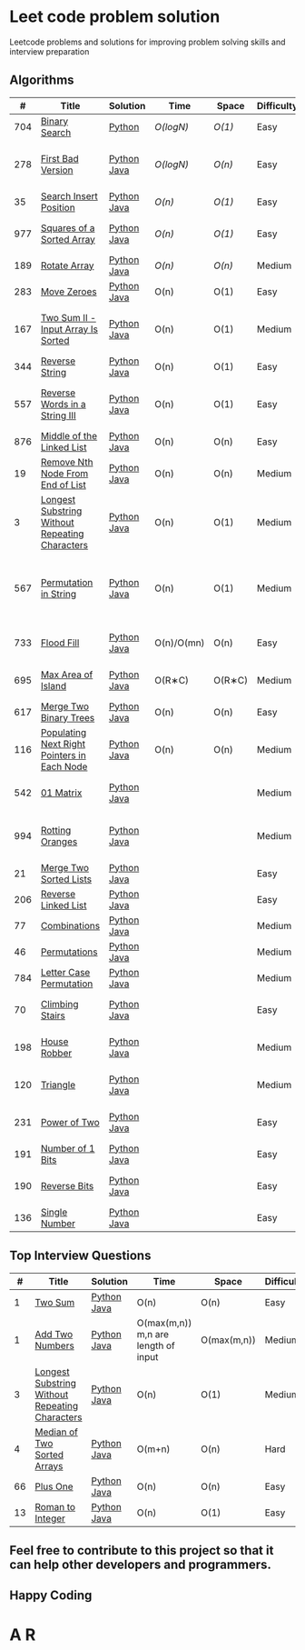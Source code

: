 # Leet code problem solution
Leetcode problems and solutions for improving problem solving skills and interview preparation

## Algorithms

|  #  | Title           |  Solution       |  Time           | Space           | Difficulty    | Tag          | Comment | 
|-----|---------------- | --------------- | --------------- | --------------- | ------------- |--------------|-----|
704 | [Binary Search](https://leetcode.com/problems/binary-search/) | [Python](./Algorithms/Binary_Search.py) | _O(logN)_ | _O(1)_      | Easy         | Array, Binary Search |
278 | [First Bad Version](https://leetcode.com/problems/first-bad-version/) | [Python](./Algorithms/First_Bad_Version.py) [Java](./Algorithms/First_bad_version.java) | _O(logN)_ | _O(n)_      | Easy         | Binary Search |Time limit exceeds in few solution 
35 | [Search Insert Position](https://leetcode.com/problems/search-insert-position/) | [Python](./Algorithms/Search_Insert_Position.py) [Java](./Algorithms/Search_Insert_Position.py) | _O(n)_ | _O(1)_      | Easy         | Array, Binary Search |
977 | [Squares of a Sorted Array](https://leetcode.com/problems/squares-of-a-sorted-array/) | [Python](./Algorithms/squares_of_a_sorted_array.py) [Java](./Algorithms/squares_of_a_sorted_array.java) | _O(n)_ | _O(1)_      | Easy         | Array, Two pointers, Sorting | 
189 | [Rotate Array](https://leetcode.com/problems/rotate-array/) | [Python](./Algorithms/rotate_array.py) [Java](./Algorithms/rotate_array.java) | _O(n)_ | _O(n)_      | Medium         | Array, Math, Two pointers | 
 283 | [Move Zeroes](https://leetcode.com/problems/move-zeroes/) |  [Python](./Algorithms/move_zeroes.py.py)  [Java](./Algorithms/move_zeroes.py.java)  | O(n) | O(1)  | Easy | Array, Two pointers |
 167 | [Two Sum II - Input Array Is Sorted](https://leetcode.com/problems/two-sum-ii-input-array-is-sorted/)     |   [Python](./Algorithms/Two_Sum_II.py)  [Java](./Algorithms/Two_Sum_II.java)   | O(n) | O(1) | Medium | Array, Two pointers, Binary Search |
 344 | [Reverse String](https://leetcode.com/problems/reverse-string/) |  [Python](./Algorithms/Reverse_String.py)  [Java](./Algorithms/Reverse_String.java)    | O(n) | O(1) | Easy | Two pointers |
 557 |  [Reverse Words in a String III](https://leetcode.com/problems/reverse-words-in-a-string-iii/)    |  [Python](./Algorithms/Reverse_Words_in_a_String_III.py)  [Java](./Algorithms/Reverse_Words_in_a_String_III.java)    | O(n) | O(1) | Easy | Two pointers, String, Recursion |
 876 |  [Middle of the Linked List](https://leetcode.com/problems/middle-of-the-linked-list/)    |  [Python](./Algorithms/Middle_of_the_Linked_List.py)  [Java](./Algorithms/Middle_of_the_Linked_List.java)    | O(n) | O(n) | Easy  | Linked List, Two Pointers | 
 19  |   [Remove Nth Node From End of List](https://leetcode.com/problems/remove-nth-node-from-end-of-list/)   |  [Python](./Algorithms/Remove_Nth_Node_From_End_of_List.py)  [Java](./Algorithms/Remove_Nth_Node_From_End_of_List.java)    | O(n) | O(n) | Medium  | Linked List, Two Pointers |
 3 |   [Longest Substring Without Repeating Characters](https://leetcode.com/problems/longest-substring-without-repeating-characters/)   |  [Python](./Algorithms/Longest_Substring_Without_Repeating_Characters.py)  [Java](./Algorithms/Longest_Substring_Without_Repeating_Characters.java)    | O(n) | O(1) | Medium | Hash Table, String, Sliding Window |
  567  |  [Permutation in String](https://leetcode.com/problems/permutation-in-string/)    |  [Python](./Algorithms/Permutation_in_String.java)  [Java](./Algorithms/Permutation_in_String.java)   | O(n) | O(1) | Medium | Hash Table, Two Pointers, String, Sliding Window  |
 733 |  [Flood Fill](https://leetcode.com/problems/flood-fill/)    |  [Python](./Algorithms/Flood_Fill.py)  [Java](./Algorithms/Flood_Fill.java)   | O(n)/O(mn) | O(n) | Easy | Array, Depth-First Search |
 695 |   [Max Area of Island](https://leetcode.com/problems/max-area-of-island/)   |  [Python](./Algorithms/Max_Area_of_Island.py)  [Java](./Algorithms/Max_Area_of_Island.java)   | O(R∗C) | O(R∗C) | Medium | Array, Depth-First Search |
617 |   [Merge Two Binary Trees](https://leetcode.com/problems/merge-two-binary-trees/)   |  [Python](./Algorithms/Merge_Two_Binary_Trees.py)  [Java](./Algorithms/Merge_Two_Binary_Trees.java)   | O(n) | O(n) | Easy | Tree, Depth-First Search | 
 116 |   [Populating Next Right Pointers in Each Node](https://leetcode.com/problems/populating-next-right-pointers-in-each-node/)   |  [Python](./Algorithms/Populating_Next_Right_Pointers_in_Each_Node.py)  [Java](./Algorithms/Populating_Next_Right_Pointers_in_Each_Node.java)    | O(n) | O(n) | Medium | Linked List, Tree |
 542 |   [01 Matrix](https://leetcode.com/problems/01-matrix/)   |  [Python](./Algorithms/)  [Java](./Algorithms/)    |  |  | Medium | Array, Dynamic Programming |
 994 |   [Rotting Oranges](https://leetcode.com/problems/rotting-oranges/)   |  [Python](./Algorithms/)  [Java](./Algorithms/)    |  |  | Medium | Array, Breadth-First Search, Matrix |
 21 |   [Merge Two Sorted Lists](https://leetcode.com/problems/merge-two-sorted-lists/)   |  [Python](./Algorithms/)  [Java](./Algorithms/)    |  |  | Easy | Linked List, Recursion |
 206 |   [Reverse Linked List](https://leetcode.com/problems/reverse-linked-list/)   |  [Python](./Algorithms/)  [Java](./Algorithms/)    |  |  | Easy | Linked List, Recursion |
 77 |   [Combinations](https://leetcode.com/problems/combinations/)   |  [Python](./Algorithms/)  [Java](./Algorithms/)    |  |  | Medium | Array, Backtracking |
 46 |   [Permutations](https://leetcode.com/problems/permutations/)   |  [Python](./Algorithms/)  [Java](./Algorithms/)   |  |  | Medium | Array, Backtracking |
 784 |   [Letter Case Permutation](https://leetcode.com/problems/letter-case-permutation/)   |  [Python](./Algorithms/)  [Java](./Algorithms/)   |  |  | Medium | String, Backtracking |
 70 |   [Climbing Stairs](https://leetcode.com/problems/climbing-stairs/)   |  [Python](./Algorithms/)  [Java](./Algorithms/)   |  |  | Easy | Math, Dynamic Programming |
 198 |   [House Robber](https://leetcode.com/problems/house-robber/)   |  [Python](./Algorithms/)  [Java](./Algorithms/)   |  |  | Medium | Array, Dynamic Programming |
 120 |   [Triangle](https://leetcode.com/problems/triangle/)   |  [Python](./Algorithms/)  [Java](./Algorithms/)   |  |  | Medium | Array, Dynamic Programming |
 231 |   [Power of Two](https://leetcode.com/problems/power-of-two/)   |  [Python](./Algorithms/)  [Java](./Algorithms/)   |  |  | Easy | Math, Bit Manipulation, Recursion |
 191 |   [Number of 1 Bits](https://leetcode.com/problems/number-of-1-bits/)   |  [Python](./Algorithms/)  [Java](./Algorithms/)   |  |  | Easy | Bit Manipulation |
 190 |   [Reverse Bits](https://leetcode.com/problems/reverse-bits/)   |  [Python](./Algorithms/)  [Java](./Algorithms/)   |  |  | Easy | Divide and Conquer, Bit Manipulation |
 136 |   [Single Number](https://leetcode.com/problems/single-number/)   |  [Python](./Algorithms/)  [Java](./Algorithms/)   |  |  | Easy | Array, Bit Manipulation |  





## Top Interview Questions

|  #  | Title           |  Solution       | Time     |  Space    | Difficulty    | Tag          | Comment |
|-----|---------------- | --------------- | ---------|   --------| --------------| -------------| --------|
| 1 | [Two Sum](https://leetcode.com/problems/two-sum/) | [Python](./Top-Interview-Questions/two_sum.py) [Java](./Top-Interview-Questions/two_sum.java) | O(n) | O(n) |Easy | Brute force, Hash table |
| 1 | [Add Two Numbers](https://leetcode.com/problems/add-two-numbers/) | [Python](./Top-Interview-Questions/add_two_numbers.py) [Java](./Top-Interview-Questions/add_two_numbers.java) | O(max(m,n)) m,n are length of input | O(max(m,n)) | Medium | Linked list | 
| 3 | [Longest Substring Without Repeating Characters](https://leetcode.com/problems/longest-substring-without-repeating-characters/) | [Python](./Top-Interview-Questions/Longest_substring_without_repeating_characters.py) [Java](./Top-Interview-Questions/Longest_substring_without_repeating_characters.java) | O(n) | O(1) | Medium | Hash Table |
| 4 | [Median of Two Sorted Arrays](https://leetcode.com/problems/median-of-two-sorted-arrays/) | [Python](./Top-Interview-Questions/median_of_two_sorted_arrays.py) [Java](./Top-Interview-Questions/median_of_two_sorted_arrays.java) | O(m+n) | O(n) | Hard | Recursive/Dynamic |
| 66 | [Plus One](https://leetcode.com/problems/plus-one/) | [Python](./Top-Interview-Questions/Plus_one.py) [Java](./Top-Interview-Questions/Plus_one.java) | O(n) | O(n) | Easy | Binary |
| 13 | [Roman to Integer](https://leetcode.com/problems/roman-to-integer/) | [Python](./Top-Interview-Questions/Roman_to_integer.py) [Java](./Top-Interview-Questions/Roman_to_integer.java) | O(n) | O(1) | Easy | | 



## Feel free to contribute to this project so that it can help other developers and programmers.
## Happy Coding
# A R
